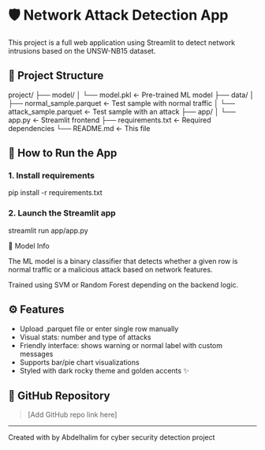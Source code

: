 # 🛡️ Network Attack Detection App

This project is a full web application using Streamlit to detect network intrusions based on the UNSW-NB15 dataset.

## 📂 Project Structure

project/
├── model/
│ └── model.pkl ← Pre-trained ML model
├── data/
│ ├── normal_sample.parquet ← Test sample with normal traffic
│ └── attack_sample.parquet ← Test sample with an attack
├── app/
│ └── app.py ← Streamlit frontend
├── requirements.txt ← Required dependencies
└── README.md ← This file

## 🚀 How to Run the App

### 1. Install requirements

pip install -r requirements.txt

### 2. Launch the Streamlit app

streamlit run app/app.py

🧠 Model Info

The ML model is a binary classifier that detects whether a given row is normal traffic or a malicious attack based on network features.

Trained using SVM or Random Forest depending on the backend logic.

## ⚙️ Features

- Upload .parquet file or enter single row manually
- Visual stats: number and type of attacks
- Friendly interface: shows warning or normal label with custom messages
- Supports bar/pie chart visualizations
- Styled with dark rocky theme and golden accents ✨

## 🔗 GitHub Repository

> [Add GitHub repo link here]

---

Created with by Abdelhalim for cyber security detection project
